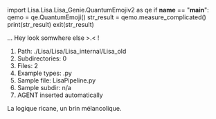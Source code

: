 
import Lisa.Lisa.Lisa_Genie.QuantumEmojiv2 as qe
if __name__ == "__main__":
  qemo = qe.QuantumEmoji()
  str_result = qemo.measure_complicated()
  print(str_result)
  exit(str_result)

... Hey look somwhere else >.< !

1. Path: ./Lisa/Lisa/Lisa_internal/Lisa_old
2. Subdirectories: 0
3. Files: 2
4. Example types: .py
5. Sample file: LisaPipeline.py
6. Sample subdir: n/a
7. AGENT inserted automatically

La logique ricane, un brin mélancolique.
